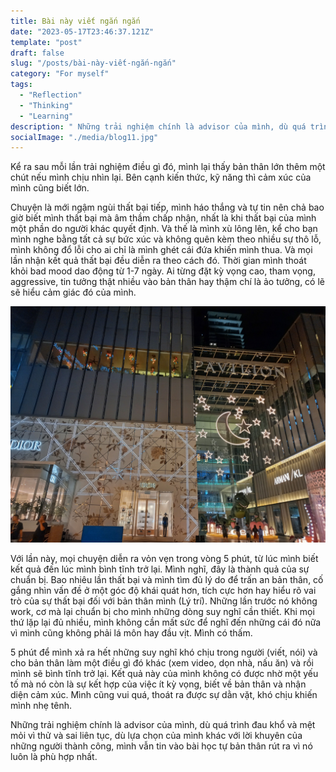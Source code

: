 ```yaml
---
title: Bài này viết ngắn ngắn
date: "2023-05-17T23:46:37.121Z"
template: "post"
draft: false
slug: "/posts/bài-này-viết-ngắn-ngắn"
category: "For myself"
tags:
  - "Reflection"
  - "Thinking"
  - "Learning"
description: " Những trải nghiệm chính là advisor của mình, dù quá trình đau khổ và mệt mỏi vì thử và sai liên tục, dù lựa chọn của mình khác với lời khuyên của những người thành công, mình vẫn tin vào bài học tự bản thân rút ra vì nó luôn là phù hợp nhất."
socialImage: "./media/blog11.jpg"
---
```

Kể ra sau mỗi lần trải nghiệm điều gì đó, mình lại thấy bản thân lớn thêm một chút nếu mình chịu nhìn lại. Bên cạnh kiến thức, kỹ năng thì cảm xúc của mình cũng biết lớn. 

Chuyện là mới ngậm ngùi thất bại tiếp, mình háo thắng và tự tin nên chả bao giờ biết mình thất bại mà âm thầm chấp nhận, nhất là khi thất bại của mình một phần do người khác quyết định. Và thế là mình xù lông lên, kể cho bạn mình nghe bằng tất cả sự bức xúc và không quên kèm theo nhiều sự thô lỗ, mình không đổ lỗi cho ai chỉ là mình ghét cái đứa khiến mình thua. Và mọi lần nhận kết quả thất bại đều diễn ra theo cách đó. Thời gian mình thoát khỏi bad mood dao động từ 1-7 ngày. Ai từng đặt kỳ vọng cao, tham vọng, aggressive, tin tưởng thật nhiều vào bản thân hay thậm chí là ảo tưởng, có lẽ sẽ hiểu cảm giác đó của mình.

![](./media/blog11.jpg)

Với lần này, mọi chuyện diễn ra vỏn vẹn trong vòng 5 phút, từ lúc mình biết kết quả đến lúc mình bình tĩnh trở lại. Mình nghĩ, đây là thành quả của sự chuẩn bị. Bao nhiêu lần thất bại và mình tìm đủ lý do để trấn an bản thân, cố gắng nhìn vấn đề ở một góc độ khái quát hơn, tích cực hơn hay hiểu rõ vai trò của sự thất bại đối với bản thân mình (Lý trí). Những lần trước nó không work, cơ mà lại chuẩn bị cho mình những dòng suy nghĩ cần thiết. Khi mọi thứ lặp lại đủ nhiều, mình không cần mất sức để nghĩ đến những cái đó nữa vì mình cũng không phải lá môn hay đầu vịt. Mình có thấm.

5 phút để mình xả ra hết những suy nghĩ khó chịu trong người (viết, nói) và cho bản thân làm một điều gì đó khác (xem video, dọn nhà, nấu ăn) và rồi mình sẽ bình tĩnh trở lại. Kết quả này của mình không có được nhờ một yếu tố mà nó còn là sự kết hợp của việc ít kỳ vọng, biết về bản thân và nhận diện cảm xúc. Mình cũng vui quá, thoát ra được sự dằn vặt, khó chịu khiến mình nhẹ tênh.

Những trải nghiệm chính là advisor của mình, dù quá trình đau khổ và mệt mỏi vì thử và sai liên tục, dù lựa chọn của mình khác với lời khuyên của những người thành công, mình vẫn tin vào bài học tự bản thân rút ra vì nó luôn là phù hợp nhất.